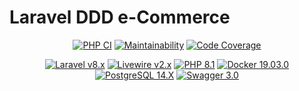 # Laravel DDD e-Commerce

<div align="center">
    <p>
        <a href="https://github.com/InfluxOW/laravel_ddd_ecommerce/actions/workflows/master.yml"><img src="https://github.com/InfluxOW/laravel_ddd_ecommerce/actions/workflows/master.yml/badge.svg" alt="PHP CI"></a>
        <a href="https://codeclimate.com/github/InfluxOW/laravel_ddd_ecommerce/maintainability"><img src="https://api.codeclimate.com/v1/badges/785ee07bd777cf41ee07/maintainability" alt="Maintainability"></a>
        <a href="https://codecov.io/gh/InfluxOW/laravel_ddd_ecommerce"><img src="https://codecov.io/gh/InfluxOW/laravel_ddd_ecommerce/branch/master/graph/badge.svg?token=MS9MMW2OBX" alt="Code Coverage"></a>
    </p>
    <p>
        <a href="https://laravel.com"><img src="https://img.shields.io/badge/Laravel-8.x-FF2D20?style=for-the-badge&logo=laravel" alt="Laravel v8.x"></a>
        <a href="https://laravel-livewire.com"><img src="https://img.shields.io/badge/Livewire-2.x-FB70A9?style=for-the-badge" alt="Livewire v2.x"></a>
        <a href="https://php.net"><img src="https://img.shields.io/badge/PHP-8.1-777BB4?style=for-the-badge&logo=php" alt="PHP 8.1"></a>
        <a href="https://docker.com"><img src="https://img.shields.io/badge/Docker-20.10.x-0db7ed?style=for-the-badge&logo=docker" alt="Docker 19.03.0"></a>
        <a href="https://postgresql.org"><img src="https://img.shields.io/badge/Postgresql-14.X-0064a5?style=for-the-badge&logo=postgresql" alt="PostgreSQL 14.X"></a>
        <a href="https://swagger.io"><img src="https://img.shields.io/badge/Swagger-3.0-a9f06b?style=for-the-badge&logo=swagger" alt="Swagger 3.0"></a>
    </p>
</div>
